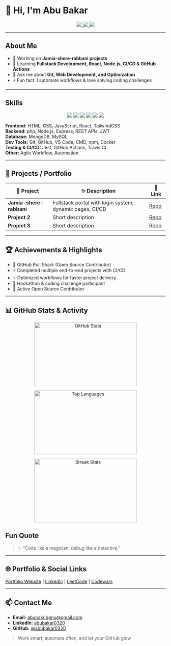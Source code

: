 # 👋 Hi, I'm Abu Bakar  

<div align="center">
  <a href="https://www.linkedin.com/in/abubakar0320">
    <img src="https://img.shields.io/badge/LinkedIn-1DA1F2?style=for-the-badge&logo=linkedin&logoColor=white" />
  </a>
  <a href="mailto:abubakr.bgnu@gmail.com">
    <img src="https://img.shields.io/badge/Gmail-FF4B4B?style=for-the-badge&logo=gmail&logoColor=white" />
  </a>
  <a href="https://github.com/abubakar0320">
    <img src="https://img.shields.io/github/followers/abubakar0320?label=Followers&style=for-the-badge&color=00EFFF" />
  </a>
</div>

---

## About Me  
- 🔭 Working on **Jamia-shere-rabbani projects**  
- 🌱 Learning **Fullstack Development, React, Node.js, CI/CD & GitHub Actions**  
- 💬 Ask me about **Git, Web Development, and Optimization**  
- ⚡ Fun fact: I automate workflows & love solving coding challenges  

---

## Skills  

<div align="center">
<img src="https://img.shields.io/badge/HTML5-FF6B6B?style=for-the-badge&logo=html5&logoColor=white" /> 
<img src="https://img.shields.io/badge/CSS3-00BFFF?style=for-the-badge&logo=css3&logoColor=white" /> 
<img src="https://img.shields.io/badge/JavaScript-FFD93D?style=for-the-badge&logo=javascript&logoColor=black" /> 
<img src="https://img.shields.io/badge/React-00EFFF?style=for-the-badge&logo=react&logoColor=black" /> 
<img src="https://img.shields.io/badge/Node.js-2ECC71?style=for-the-badge&logo=nodedotjs&logoColor=white" /> 
<img src="https://img.shields.io/badge/TailwindCSS-9B59B6?style=for-the-badge&logo=tailwind-css&logoColor=white" /> 
</div>

**Frontend:** HTML, CSS, JavaScript, React, TailwindCSS  
**Backend:** php, Node.js, Express, REST APIs, JWT  
**Database:** MongoDB, MySQL  
**Dev Tools:** Git, GitHub, VS Code, CMD, npm, Docker  
**Testing & CI/CD:** Jest, GitHub Actions, Travis CI  
**Other:** Agile Workflow, Automation  

---

## 📂 Projects / Portfolio  

| 🌟 Project | ✨ Description | 🔗 Link |
|------------|---------------|---------|
| **Jamia-shere-rabbani** | Fullstack portal with login system, dynamic pages, CI/CD | [Repo](https://github.com/abubakar0320/Jamia-shere-rabbani) |
| **Project 2** | Short description | [Repo](#) |
| **Project 3** | Short description | [Repo](#) |

---

## 🏆 Achievements & Highlights  

- 🦈 GitHub Pull Shark (Open Source Contributor)  
- ⚡ Completed multiple end-to-end projects with CI/CD  
- 💡 Optimized workflows for faster project delivery  
- 🏅 Hackathon & coding challenge participant  
- 🌟 Active Open Source Contributor  

---

## 📊 GitHub Stats & Activity  

<p align="center">
  <img src="https://github-readme-stats.vercel.app/api?username=abubakar0320&show_icons=true&theme=tokyonight&count_private=true" 
       alt="GitHub Stats" width="80%" height="200"/>
</p>

<p align="center">
  <img src="https://github-readme-stats.vercel.app/api/top-langs/?username=abubakar0320&layout=compact&theme=tokyonight" 
       alt="Top Languages" width="80%" height="200"/>
</p>

<p align="center">
  <img src="https://github-readme-streak-stats.herokuapp.com/?user=abubakar0320&theme=tokyonight" 
       alt="Streak Stats" width="80%" height="200"/>
</p>



## Fun Quote  

> ✨ “Code like a magician, debug like a detective.”  

---

## 🌐 Portfolio & Social Links  

[ Portfolio Website](#) | [ LinkedIn](https://www.linkedin.com/in/abubakar0320) | [ LeetCode](#) | [ Codewars](#)  

---

## 📫 Contact Me  

-  **Email:** abubakr.bgnu@gmail.com  
-  **LinkedIn:** [abubakar0320](https://www.linkedin.com/in/abubakar0320)  
-  **GitHub:** [@abubakar0320](https://github.com/abubakar0320)  

>  Work smart, automate often, and let your GitHub glow   
